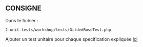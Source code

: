 ## CONSIGNE

Dans le fichier :
```
2-unit-tests/workshop/tests/GildedRoseTest.php
```

Ajouter un test unitaire pour chaque specification expliquée [ici](https://github.com/emilybache/GildedRose-Refactoring-Kata/blob/main/GildedRoseRequirements_fr.md)